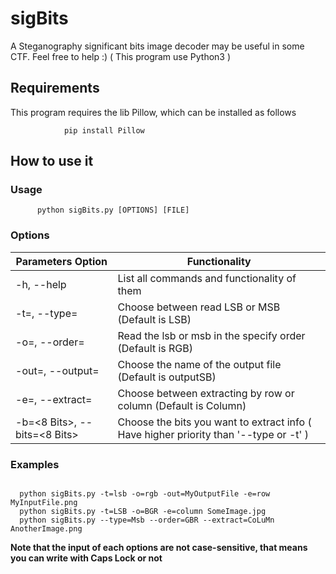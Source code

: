 #                       sigBits
A Steganography significant bits image decoder
may be useful in some CTF. Feel free to help :)
( This program use Python3 )

## Requirements
This program requires the lib Pillow, which can be installed as follows
```
            pip install Pillow
```
## How to use it
   ### Usage
          python sigBits.py [OPTIONS] [FILE]
   ### Options
   
   Parameters Option | Functionality
   -------------------------------------| --------------------------------------------------------------------
   -h, --help | List all commands and functionality of them
   -t=<lsb or msb>, --type=<lsb or msb> | Choose between read LSB or MSB (Default is LSB)
   -o=<Order sigle>, --order=<Order sigle> | Read the lsb or msb in the specify order (Default is RGB) 
   -out=<Ouput name>, --output=<Output name> | Choose the name of the output file (Default is outputSB)
   -e=<Row or Column>, --extract=<Row or Column> | Choose between extracting by row or column (Default is Column)
   -b=<8 Bits>, --bits=<8 Bits> | Choose the bits you want to extract info ( Have higher priority than '--type or -t' )
  ### Examples
  ```
    
    python sigBits.py -t=lsb -o=rgb -out=MyOutputFile -e=row MyInputFile.png
    python sigBits.py -t=LSB -o=BGR -e=column SomeImage.jpg
    python sigBits.py --type=Msb --order=GBR --extract=CoLuMn AnotherImage.png
  ```
  __Note that the input of each options are not case-sensitive, that means you can write with Caps Lock or not__
